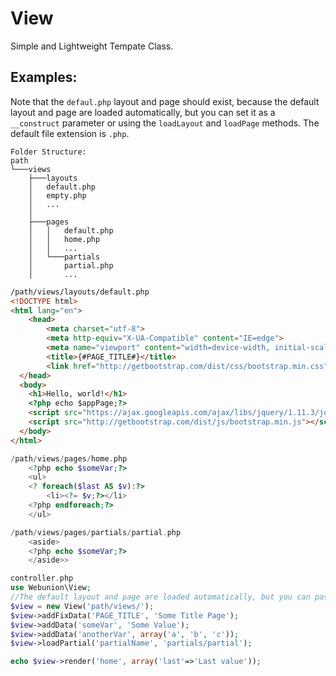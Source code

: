 # View
Simple and Lightweight Tempate Class.

## Examples:
Note that the `defaul.php` layout and page should exist, because the default layout and page are loaded automatically, but you can set it as a `__construct` parameter or using the `loadLayout` and `loadPage` methods. The default file extension is `.php`.

```
Folder Structure:
path
└───views
	├───layouts		
    │   default.php
    │   empty.php
	│   ...
    │
    ├───pages
    │   │   default.php
    │   │   home.php
    │   │   ...
    │   └───partials
	│		partial.php
	│		...
```
```html
/path/views/layouts/default.php
<!DOCTYPE html>
<html lang="en">
    <head>
        <meta charset="utf-8">
        <meta http-equiv="X-UA-Compatible" content="IE=edge">
        <meta name="viewport" content="width=device-width, initial-scale=1">
        <title>{#PAGE_TITLE#}</title>
        <link href="http://getbootstrap.com/dist/css/bootstrap.min.css" rel="stylesheet">
  </head>
  <body>
    <h1>Hello, world!</h1>
    <?php echo $appPage;?>
    <script src="https://ajax.googleapis.com/ajax/libs/jquery/1.11.3/jquery.min.js"></script>
    <script src="http://getbootstrap.com/dist/js/bootstrap.min.js"></script>
  </body>
</html>
```

```php
/path/views/pages/home.php
    <?php echo $someVar;?>
    <ul>
    <? foreach($last AS $v):?>
        <li><?= $v;?></li>
    <?php endforeach;?>
    </ul>
```
```php
/path/views/pages/partials/partial.php
    <aside>
    <?php echo $someVar;?>
    </aside>>
```

``` php
controller.php
use Webunion\View;
//The default layout and page are loaded automatically, but you can pass it as a parameter or using LoadLayout and LoadPage methods
$view = new View('path/views/');
$view->addFixData('PAGE_TITLE', 'Some Title Page');
$view->addData('someVar', 'Some Value');
$view->addData('anotherVar', array('a', 'b', 'c'));
$view->loadPartial('partialName', 'partials/partial');

echo $view->render('home', array('last'=>'Last value'));
```
